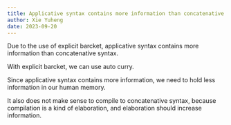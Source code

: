 ```yaml
---
title: Applicative syntax contains more information than concatenative syntax
author: Xie Yuheng
date: 2023-09-20
---
```


Due to the use of explicit barcket,
applicative syntax contains more information than concatenative syntax.

With explicit barcket, we can use auto curry.

Since applicative syntax contains more information,
we need to hold less information in our human memory.

It also does not make sense to compile to concatenative syntax,
because compilation is a kind of elaboration,
and elaboration should increase information.
